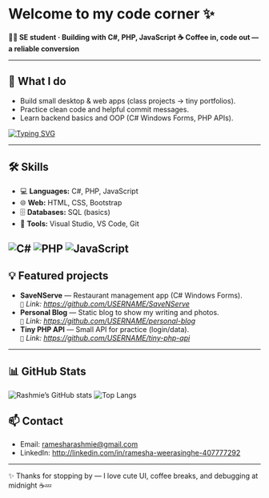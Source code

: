 # Welcome to my code corner ✨

**👩‍💻 SE student · Building with C#, PHP, JavaScript**
**☕ Coffee in, code out — a reliable conversion**

---


## 🌟 What I do
- Build small desktop & web apps (class projects → tiny portfolios).
- Practice clean code and helpful commit messages.
- Learn backend basics and OOP (C# Windows Forms, PHP APIs).

[![Typing SVG](https://readme-typing-svg.demolab.com?font=Fira+Code&pause=1000&color=F76F6F&width=435&lines=Welcome+to+my+code+corner+✨;👩‍💻+SE+student+%C2%B7+Building+with+C%23,+PHP,+JavaScript+☕)](https://git.io/typing-svg)

---

## 🛠️ Skills
- 💻 **Languages:** C#, PHP, JavaScript  
- 🌐 **Web:** HTML, CSS, Bootstrap  
- 🗄️ **Databases:** SQL (basics)  
- 🧰 **Tools:** Visual Studio, VS Code, Git

<!-- Tech stack badges -->
![C#](https://img.shields.io/badge/C%23-239120?style=flat&logo=c-sharp&logoColor=white)
![PHP](https://img.shields.io/badge/PHP-777BB4?style=flat&logo=php&logoColor=white)
![JavaScript](https://img.shields.io/badge/JavaScript-F7DF1E?style=flat&logo=javascript&logoColor=black)
---

## 💡 Featured projects
- **SaveNServe** — Restaurant management app (C# Windows Forms).  
  `🔗` _Link: https://github.com/USERNAME/SaveNServe_
- **Personal Blog** — Static blog to show my writing and photos.  
  `🔗` _Link: https://github.com/USERNAME/personal-blog_
- **Tiny PHP API** — Small API for practice (login/data).  
  `🔗` _Link: https://github.com/USERNAME/tiny-php-api_

---

## 📊 GitHub Stats
![Rashmie’s GitHub stats](https://github-readme-stats.vercel.app/api?username=USERNAME&show_icons=true&theme=radical)
![Top Langs](https://github-readme-stats.vercel.app/api/top-langs/?username=USERNAME&layout=compact&theme=radical)

## 📫 Contact
- Email: ramesharashmie@gmail.com
- LinkedIn: http://linkedin.com/in/ramesha-weerasinghe-407777292

---

✨ Thanks for stopping by — I love cute UI, coffee breaks, and debugging at midnight ☕💤
